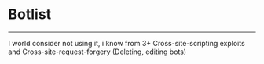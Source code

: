 # Botlist
----

I world consider not using it, i know from 3+ Cross-site-scripting exploits and Cross-site-request-forgery (Deleting, editing bots)